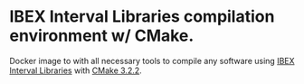 IBEX Interval Libraries compilation environment w/ CMake.
=========================================================

Docker image to with all necessary tools to compile any software using [IBEX Interval Libraries](https://github.com/ibex-team/ibex-lib) with [CMake 3.2.2](www.cmake.org/cmake/help/v3.2/release/3.2.html).